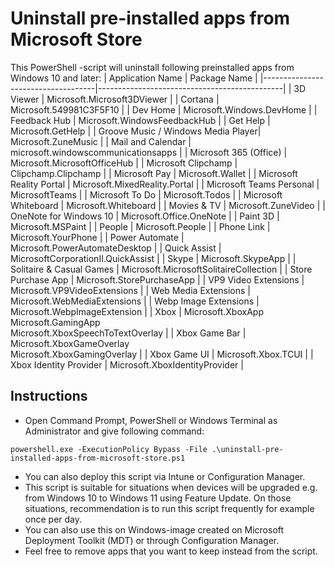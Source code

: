 # Uninstall pre-installed apps from Microsoft Store
This PowerShell -script will uninstall following preinstalled apps from Windows 10 and later:
| Application Name                   | Package Name                                 |
|------------------------------------|----------------------------------------------|
| 3D Viewer                          | Microsoft.Microsoft3DViewer                  |
| Cortana                            | Microsoft.549981C3F5F10                      |
| Dev Home                           | Microsoft.Windows.DevHome                    |
| Feedback Hub                       | Microsoft.WindowsFeedbackHub                 |
| Get Help                           | Microsoft.GetHelp                            |
| Groove Music / Windows Media Player| Microsoft.ZuneMusic                          |
| Mail and Calendar                  | microsoft.windowscommunicationsapps          |
| Microsoft 365 (Office)             | Microsoft.MicrosoftOfficeHub                 |
| Microsoft Clipchamp                | Clipchamp.Clipchamp                          |
| Microsoft Pay                      | Microsoft.Wallet                             |
| Microsoft Reality Portal           | Microsoft.MixedReality.Portal                |
| Microsoft Teams Personal           | MicrosoftTeams                               |
| Microsoft To Do                    | Microsoft.Todos                              |
| Microsoft Whiteboard               | Microsoft.Whiteboard                         |
| Movies & TV                        | Microsoft.ZuneVideo                          |
| OneNote for Windows 10             | Microsoft.Office.OneNote                     |
| Paint 3D                           | Microsoft.MSPaint                            |
| People                             | Microsoft.People                             |
| Phone Link                         | Microsoft.YourPhone                          |
| Power Automate                     | Microsoft.PowerAutomateDesktop               |
| Quick Assist                       | MicrosoftCorporationII.QuickAssist           |
| Skype                              | Microsoft.SkypeApp                           |
| Solitaire & Casual Games           | Microsoft.MicrosoftSolitaireCollection       |
| Store Purchase App                 | Microsoft.StorePurchaseApp                   |
| VP9 Video Extensions               | Microsoft.VP9VideoExtensions                 |
| Web Media Extensions               | Microsoft.WebMediaExtensions                 |
| Webp Image Extensions              | Microsoft.WebpImageExtension                 |
| Xbox                               | Microsoft.XboxApp<br>Microsoft.GamingApp<br>Microsoft.XboxSpeechToTextOverlay |
| Xbox Game Bar                      | Microsoft.XboxGameOverlay<br>Microsoft.XboxGamingOverlay |
| Xbox Game UI                       | Microsoft.Xbox.TCUI                          |
| Xbox Identity Provider             | Microsoft.XboxIdentityProvider               |

## Instructions
- Open Command Prompt, PowerShell or Windows Terminal as Administrator and give following command:
```
powershell.exe -ExecutionPolicy Bypass -File .\uninstall-pre-installed-apps-from-microsoft-store.ps1
```
- You can also deploy this script via Intune or Configuration Manager.
- This script is suitable for situations when devices will be upgraded e.g. from Windows 10 to Windows 11 using Feature Update. On those situations, recommendation is to run this script frequently for example once per day.
- You can also use this on Windows-image created on Microsoft Deployment Toolkit (MDT) or through Configuration Manager.
- Feel free to remove apps that you want to keep instead from the script.
